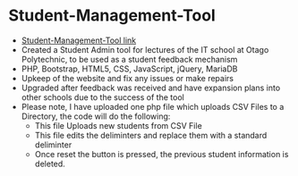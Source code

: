 # Student-Management-Tool 
-   <a href="http://kate.ict.op.ac.nz/~warnaa1/Projects/Student_Tool/">Student-Management-Tool link</a> 
-	Created a Student Admin tool for lectures of the IT school at Otago Polytechnic, to be used as a student feedback mechanism
-	PHP, Bootstrap, HTML5, CSS, JavaScript, jQuery, MariaDB
-	Upkeep of the website and fix any issues or make repairs
-	Upgraded after feedback was received and have expansion plans into other schools due to the success of the tool
- Please note, I have uploaded one php file which uploads CSV Files to a Directory, the code will do the following:
    - This file Uploads new students from CSV File
    - This file edits the deliminters and replace them with a standard deliminter
    - Once reset the button is pressed, the previous student information is deleted.



